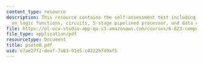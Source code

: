 ```yaml
---
content_type: resource
description: This resource contains the self-assessment test including problems based
  on logic functions, circuits, 5-stage pipelined processor, and data cache.
file: https://ol-ocw-studio-app-qa.s3.amazonaws.com/courses/6-823-computer-system-architecture-fall-2005/e7ae27f2deaf7a8391e5c4222bfd9af5_psetm0.pdf
file_type: application/pdf
resourcetype: Document
title: psetm0.pdf
uid: e7ae27f2-deaf-7a83-91e5-c4222bfd9af5
---
```

